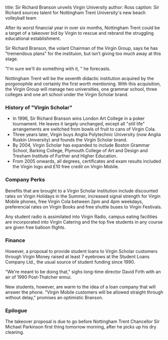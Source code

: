 title: Sir Richard Branson unveils Virgin University
author: Ross
caption: Sir Richard sources talent for Nottingham Trent University's new beach volleyball team

<p>After its worst financial year in over six months, Nottingham Trent could be a target of a takeover bid by Virgin to rescue and rebrand the struggling educational establishment.</p>
<!--BREAK-->
<p>
Sir Richard Branson, the volant Chairman of the Virgin Group, says he has "tremendous plans" for the instituion, but isn't giving too much away at this stage.
</p>
<p>"I'm sure we'll do something with it, " he forecasts.
<p>
Nottingham Trent will be the seventh didactic institution acquired by the porgonophile and certainly the first worth mentioning. With this acquisition, the Virgin Group will manage two universities, one grammar school, three colleges and one art school under the Virgin Scholar brand.
</p>
<div class="sideinfo">
<h3>History of "Virgin Scholar"</h3>
<ul>
<li>In 1996, Sir Richard Branson wins London Art College in a poker tournament. He leaves it largely unchanged, except all "still life" arrangements are switched from bowls of fruit to cans of Virgin Cola.</li>
<li>Three years later, Virgin buys Anglia Polytechnic University (now Anglia Ruskin University) and founds the Virgin Scholar brand.</li>
<li>By 2004, Virgin Scholar has expanded to include Boston Grammar School, Barking College, Plymouth College of Art and Design and Tresham Institute of Further and Higher Education.</li>
<li>From 2005 onwards, all degrees, certificates and exam results included the Virgin logo and £10 free credit on Virgin Mobile.</li>
</ul>
</div>
<h3>Company Perks</h3>
<p>
Benefits that are brought to a Virgin Scholar institution include discounted rates on Virgin Holidays in the Summer, increased signal strength for Virgin Mobile phones, free Virgin Cola between 2pm and 4pm weekdays, preferencial rates on Virgin Books and free shuttle buses to Virgin Festivals.
</p>
<p>
Any student radio is assimilated into Virgin Radio, campus eating facilities are incorporated into Virgin Catering and the top five students in any course are given free balloon flights.
</p>
<h3>Finance</h3>
<p>
However, a proposal to provide student loans to Virgin Scholar customers through Virgin Money raised at least 7 eyebrows at the Student Loans Company Ltd., the usual source of student funding since 1990.
</p>
<p>
"We're meant to be doing that," sighs long-time director David Firth with an air of 1990 Post-Thatcher ennui.
</p>
<p>
New students, however, are warm to the idea of a loan company that will answer the phone. "Virgin Mobile customers will be allowed straight through without delay," promises an optimistic Branson.
</p>
<h3>Epilogue</h3>
<p>
The takeover proposal is due to go before Nottingham Trent Chancellor Sir Michael Parkinson first thing tomorrow morning, after he picks up his dry cleaning.
</p>

